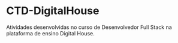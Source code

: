 # CTD-DigitalHouse
Atividades desenvolvidas no curso de Desenvolvedor Full Stack na plataforma de ensino Digital House.
